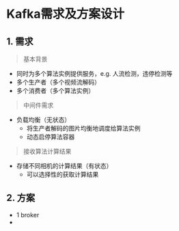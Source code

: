 # Kafka需求及方案设计

## 1. 需求

> 基本背景

* 同时为多个算法实例提供服务，e.g. 人流检测，违停检测等
* 多个生产者（多个视频流解码）
* 多个消费者（多个算法实例）



> 中间件需求

* 负载均衡（无状态）
  * 将生产者解码的图片均衡地调度给算法实例
  * 动态启停算法容器



> 接收算法计算结果

* 存储不同相机的计算结果（有状态）
  * 可以选择性的获取计算结果





## 2. 方案

* 1 broker
* 
